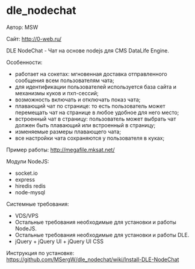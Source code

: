 dle_nodechat
============


Автор: MSW

Сайт: http://0-web.ru/

DLE NodeChat - Чат на основе nodejs для CMS DataLife Engine.

Особенности:

- работает на сокетах: мгновенная доставка отправленного сообщения всем пользователям чата;
- для идентификации пользователей используется база сайта и механизмы куков и пхп-сессий;
- возможность включать и отключать показ чата;
- плавающий чат по странице: то есть пользователь может перемещать чат на странице в любое удобное для него место;
- встроенный чат в страницу: пользователь может выбрать чат должен быть плавающий или встроенный в страницу;
- изменяемые размеры плавающего чата;
- все настройки чата сохраняются у пользователя в куках;

Пример работы: http://megafile.mksat.net/


Модули NodeJS:
* socket.io
* express
* hiredis redis
* node-mysql


Системные требования:
* VDS/VPS
* Остальные требования необходимые для установки и работы NodeJS.
* Остальные требования необходимые для установки и работы DLE.
* jQuery + jQuery UI + jQuery UI CSS


Инструкция по установке: https://github.com/MSergW/dle_nodechat/wiki/Install-DLE-NodeChat


